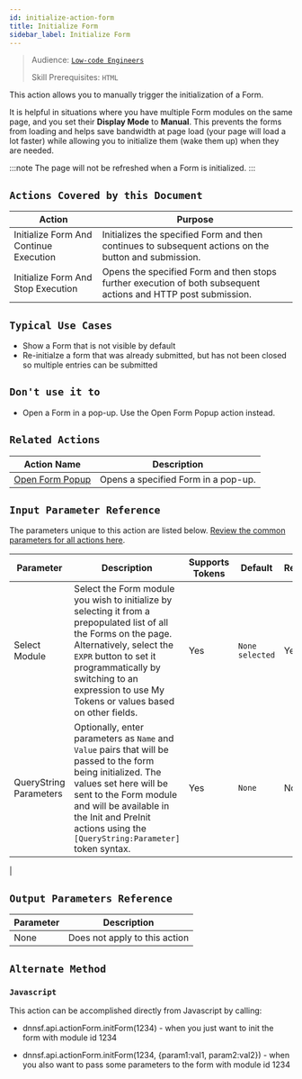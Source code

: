 ```yaml
---
id: initialize-action-form
title: Initialize Form
sidebar_label: Initialize Form
---
```


> Audience: [`Low-code Engineers`](/audience.md#low-code-engineers)
>
> Skill Prerequisites: `HTML`

This action allows you to manually trigger the initialization of a Form.

It is helpful in situations where you have multiple Form modules on the same page, and you set their **Display Mode** to **Manual**. This prevents the forms from loading and helps save bandwidth at page load (your page will load a lot faster) while allowing you to initialize them (wake them up) when they are needed.

:::note
The page will not be refreshed when a Form is initialized.
:::

## `Actions Covered by this Document`

| Action | Purpose |
| -- | -- |
| Initialize Form And Continue Execution | Initializes the specified Form and then continues to subsequent actions on the button and submission. |
| Initialize Form And Stop Execution | Opens the specified Form and then stops further execution of both subsequent actions and HTTP post submission. |

## `Typical Use Cases`

- Show a Form that is not visible by default
- Re-initialze a form that was already submitted, but has not been closed so multiple entries can be submitted

## `Don't use it to`

- Open a Form in a pop-up. Use the Open Form Popup action instead.
  
## `Related Actions`

| Action Name                                       | Description                                                                                       |
| ------------------------------------------------- | ------------------------------------------------------------------------------------------------- |
| [Open Form Popup](/actions/open-form-popup.md)       | Opens a specified Form in a pop-up.|

## `Input Parameter Reference`

The parameters unique to this action are listed below. [Review the common parameters for all actions here](/actions/common-parameters.md).

| Parameter                  | Description                                                                                                                                                                | Supports Tokens | Default            | Required |
| -------------------------- | -------------------------------------------------------------------------------------------------------------------------------------------------------------------------- | --------------- | ------------------ | -------- |
| Select Module | Select the Form module you wish to initialize by selecting it from a prepopulated list of all the Forms on the page. Alternatively, select the `EXPR` button to set it programmatically by switching to an expression to use My Tokens or values based on other fields.                                                                                                                      | Yes              | `None selected`    | Yes      |
| QueryString Parameters                 | Optionally, enter parameters as `Name` and `Value` pairs that will be passed to the form being initialized. The values set here will be sent to the Form module and will be available in the Init and PreInit actions using the `[QueryString:Parameter]` token syntax.                                                                                                                                   | Yes              | `None`               | No       |
|

## `Output Parameters Reference`

| Parameter           | Description                                                   |
| ------------------- | ------------------------------------------------------------- |
| None    | Does not apply to this action |

## `Alternate Method`

### `Javascript`
  
This action can be accomplished directly from Javascript by calling:

- dnnsf.api.actionForm.initForm(1234) - when you just want to init the form with module id 1234
  
- dnnsf.api.actionForm.initForm(1234, {param1:val1, param2:val2}) - when you also want to pass some parameters to the form with module id 1234
